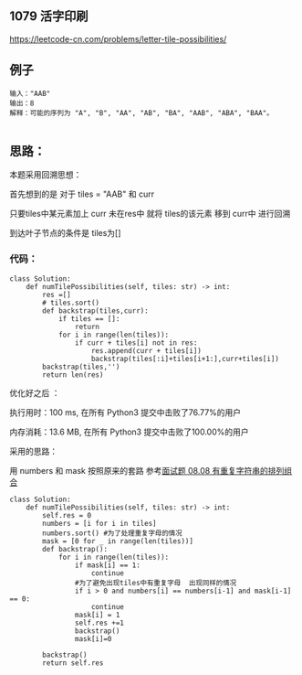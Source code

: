 
##  1079  活字印刷
https://leetcode-cn.com/problems/letter-tile-possibilities/


## 例子
```
输入："AAB"
输出：8
解释：可能的序列为 "A", "B", "AA", "AB", "BA", "AAB", "ABA", "BAA"。
 
```

## 思路：

本题采用回溯思想：

首先想到的是  对于 tiles = "AAB"  和  curr

只要tiles中某元素加上 curr 未在res中  就将 tiles的该元素 移到 curr中  进行回溯

到达叶子节点的条件是  tiles为[]
 
### 代码：

```
class Solution:
    def numTilePossibilities(self, tiles: str) -> int:
        res =[] 
        # tiles.sort()
        def backstrap(tiles,curr):
            if tiles == []:
                return 
            for i in range(len(tiles)):
                if curr + tiles[i] not in res:
                    res.append(curr + tiles[i])
                    backstrap(tiles[:i]+tiles[i+1:],curr+tiles[i])
        backstrap(tiles,'')
        return len(res)

```


优化好之后 ：

执行用时：100 ms, 在所有 Python3 提交中击败了76.77%的用户

内存消耗：13.6 MB, 在所有 Python3 提交中击败了100.00%的用户

采用的思路：

用 numbers 和 mask 按照原来的套路  参考[面试题 08.08  有重复字符串的排列组合](./daily/面试0808_2020-06-15.md)

```
class Solution:
    def numTilePossibilities(self, tiles: str) -> int:
        self.res = 0
        numbers = [i for i in tiles]
        numbers.sort() #为了处理重复字母的情况
        mask = [0 for _ in range(len(tiles))]
        def backstrap():
            for i in range(len(tiles)):
                if mask[i] == 1:
                    continue
                #为了避免出现tiles中有重复字母  出现同样的情况
                if i > 0 and numbers[i] == numbers[i-1] and mask[i-1] == 0:
                    continue
                mask[i] = 1
                self.res +=1
                backstrap()
                mask[i]=0

        backstrap()
        return self.res
```
